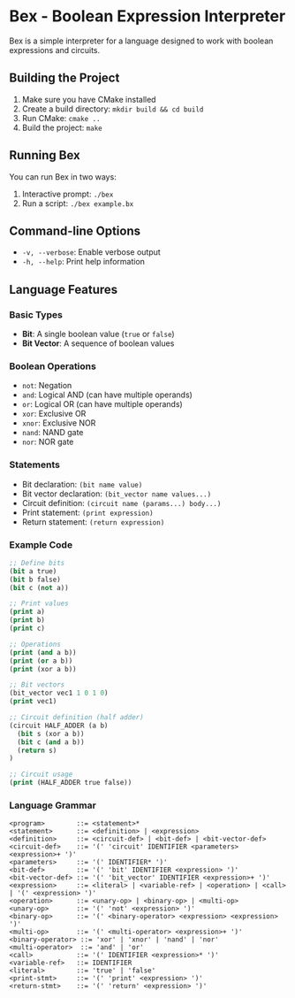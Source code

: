 # Bex - Boolean Expression Interpreter

Bex is a simple interpreter for a language designed to work with boolean expressions and circuits.

## Building the Project

1. Make sure you have CMake installed
2. Create a build directory: `mkdir build && cd build`
3. Run CMake: `cmake ..`
4. Build the project: `make`

## Running Bex

You can run Bex in two ways:

1. Interactive prompt: `./bex`
2. Run a script: `./bex example.bx`

## Command-line Options

- `-v, --verbose`: Enable verbose output
- `-h, --help`: Print help information

## Language Features

### Basic Types

- **Bit**: A single boolean value (`true` or `false`)
- **Bit Vector**: A sequence of boolean values

### Boolean Operations

- `not`: Negation
- `and`: Logical AND (can have multiple operands)
- `or`: Logical OR (can have multiple operands)
- `xor`: Exclusive OR
- `xnor`: Exclusive NOR
- `nand`: NAND gate
- `nor`: NOR gate

### Statements

- Bit declaration: `(bit name value)`
- Bit vector declaration: `(bit_vector name values...)`
- Circuit definition: `(circuit name (params...) body...)`
- Print statement: `(print expression)`
- Return statement: `(return expression)`

### Example Code

```lisp
;; Define bits
(bit a true)
(bit b false)
(bit c (not a))

;; Print values
(print a)
(print b)
(print c)

;; Operations
(print (and a b))
(print (or a b))
(print (xor a b))

;; Bit vectors
(bit_vector vec1 1 0 1 0)
(print vec1)

;; Circuit definition (half adder)
(circuit HALF_ADDER (a b)
  (bit s (xor a b))
  (bit c (and a b))
  (return s)
)

;; Circuit usage
(print (HALF_ADDER true false))
```

### Language Grammar

```
<program>        ::= <statement>*
<statement>      ::= <definition> | <expression>
<definition>     ::= <circuit-def> | <bit-def> | <bit-vector-def>
<circuit-def>    ::= '(' 'circuit' IDENTIFIER <parameters> <expression>+ ')'
<parameters>     ::= '(' IDENTIFIER* ')'
<bit-def>        ::= '(' 'bit' IDENTIFIER <expression> ')'
<bit-vector-def> ::= '(' 'bit_vector' IDENTIFIER <expression>+ ')'
<expression>     ::= <literal> | <variable-ref> | <operation> | <call> | '(' <expression> ')'
<operation>      ::= <unary-op> | <binary-op> | <multi-op>
<unary-op>       ::= '(' 'not' <expression> ')'
<binary-op>      ::= '(' <binary-operator> <expression> <expression> ')'
<multi-op>       ::= '(' <multi-operator> <expression>+ ')'
<binary-operator> ::= 'xor' | 'xnor' | 'nand' | 'nor'
<multi-operator>  ::= 'and' | 'or'
<call>           ::= '(' IDENTIFIER <expression>* ')'
<variable-ref>   ::= IDENTIFIER
<literal>        ::= 'true' | 'false'
<print-stmt>     ::= '(' 'print' <expression> ')'
<return-stmt>    ::= '(' 'return' <expression> ')'
```
